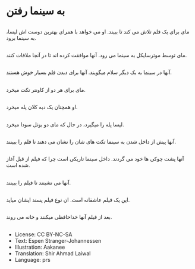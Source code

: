 # به سینما رفتن

##
مای برای یک فلم تلاش می کند تا ببیند. او می خواهد با همرای بهترین دوست اش لیسا، به سینما برود.

##
مای توسط موترسایکل به سینما می رود. آنها موافقت کرده اند تا در آنجا ملاقات کنند.

##
آنها در سینما به یک دیگر سلام میگویند. آنها برای دیدن فلم بسیار خوش هستند.

##
مای برای هر دو از کاونتر تکت میخرد.

##
او همچنان یک دبه کلان پله میخرد.

##
لیسا پله را میگیرد، در حال که مای دو بوتل سودا میخرد.

##
آنها پیش از داخل شدن به سینما تکت های شان را نشان می دهند تا فلم را ببینند.

##
آنها پشت چوکی ها خود می گردند. داخل سینما تاریکی است چرا که فیلم از قبل آغاز شده است.

##
آنها می نشینند تا فیلم را ببینند.

##
این یک فیلم عاشقانه است. ان نوع فیلم پسند ایشان میاید.

##
بعد از فیلم آنها خداحافظی میکنند‌ و خانه می روند.

##
* License: CC BY-NC-SA
* Text: Espen Stranger-Johannessen
* Illustration: Aakanee
* Translation: Shir Ahmad Laiwal
* Language: prs
